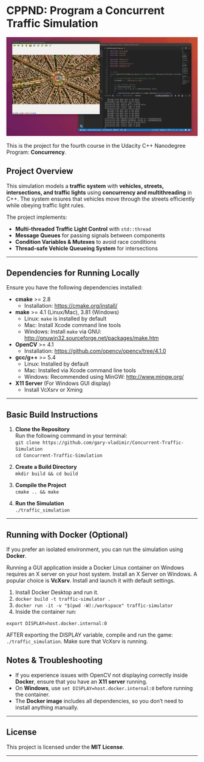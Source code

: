 # CPPND: Program a Concurrent Traffic Simulation

![traffic_simulation](./data/traffic_simulation.gif)

This is the project for the fourth course in the Udacity C++ Nanodegree Program: **Concurrency**.

## Project Overview

This simulation models a **traffic system** with **vehicles, streets, intersections, and traffic lights** using **concurrency and multithreading** in C++. The system ensures that vehicles move through the streets efficiently while obeying traffic light rules.

The project implements:

- **Multi-threaded Traffic Light Control** with `std::thread`
- **Message Queues** for passing signals between components
- **Condition Variables & Mutexes** to avoid race conditions
- **Thread-safe Vehicle Queueing System** for intersections

---

## Dependencies for Running Locally

Ensure you have the following dependencies installed:

- **cmake** >= 2.8
  - Installation: https://cmake.org/install/
- **make** >= 4.1 (Linux/Mac), 3.81 (Windows)
  - Linux: `make` is installed by default
  - Mac: Install Xcode command line tools
  - Windows: Install `make` via GNU: http://gnuwin32.sourceforge.net/packages/make.htm
- **OpenCV** >= 4.1
  - Installation: https://github.com/opencv/opencv/tree/4.1.0
- **gcc/g++** >= 5.4
  - Linux: Installed by default
  - Mac: Installed via Xcode command line tools
  - Windows: Recommended using MinGW: http://www.mingw.org/
- **X11 Server** (For Windows GUI display)
  - Install VcXsrv or Xming

---

## Basic Build Instructions

1. **Clone the Repository**  
   Run the following command in your terminal:  
   `git clone https://github.com/gary-vladimir/Concurrent-Traffic-Simulation`  
   `cd Concurrent-Traffic-Simulation`

2. **Create a Build Directory**  
   `mkdir build && cd build`

3. **Compile the Project**  
   `cmake .. && make`

4. **Run the Simulation**  
   `./traffic_simulation`

---

## Running with Docker (Optional)

If you prefer an isolated environment, you can run the simulation using **Docker**.

Running a GUI application inside a Docker Linux container on Windows requires an X server on your host system. Install an X Server on Windows. A popular choice is **VcXsrv**. Install and launch it with default settings.

1. Install Docker Desktop and run it.
2. `docker build -t traffic-simulator .`
3. `docker run -it -v "$(pwd -W):/workspace" traffic-simulator`
4. Inside the container run:

```
export DISPLAY=host.docker.internal:0
```

AFTER exporting the DISPLAY variable, compile and run the game: `./traffic_simulation`. Make sure that VcXsrv is running.

## Notes & Troubleshooting

- If you experience issues with OpenCV not displaying correctly inside **Docker**, ensure that you have an **X11 server** running.
- On **Windows**, use `set DISPLAY=host.docker.internal:0` before running the container.
- The **Docker image** includes all dependencies, so you don’t need to install anything manually.

---

## License

This project is licensed under the **MIT License**.

---
